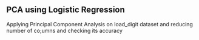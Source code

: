 ## PCA using Logistic Regression
Applying Principal Component Analysis on load_digit dataset and reducing number of co;umns and checking its accuracy

